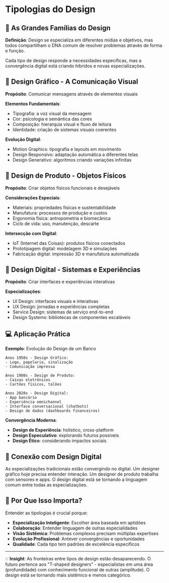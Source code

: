 # Tipologias do Design

## 🎯 As Grandes Famílias do Design

**Definição**: Design se especializa em diferentes mídias e objetivos, mas todos compartilham o DNA comum de resolver problemas através de forma e função.

Cada tipo de design responde a necessidades específicas, mas a convergência digital está criando híbridos e novas especializações.

## 🔧 Design Gráfico - A Comunicação Visual

**Propósito**: Comunicar mensagens através de elementos visuais

**Elementos Fundamentais**:
- Tipografia: a voz visual da mensagem
- Cor: psicologia e semântica das cores
- Composição: hierarquia visual e fluxo de leitura
- Identidade: criação de sistemas visuais coerentes

**Evolução Digital**:
- Motion Graphics: tipografia e layouts em movimento
- Design Responsivo: adaptação automática a diferentes telas
- Design Generativo: algoritmos criando variações infinitas

## 🔧 Design de Produto - Objetos Físicos

**Propósito**: Criar objetos físicos funcionais e desejáveis

**Considerações Especiais**:
- Materiais: propriedades físicas e sustentabilidade
- Manufatura: processos de produção e custos
- Ergonomia física: antropometria e biomecânica
- Ciclo de vida: uso, manutenção, descarte

**Intersecção com Digital**:
- IoT (Internet das Coisas): produtos físicos conectados
- Prototipagem digital: modelagem 3D e simulações
- Fabricação digital: impressão 3D e manufatura automatizada

## 🔧 Design Digital - Sistemas e Experiências

**Propósito**: Criar interfaces e experiências interativas

**Especializações**:
- UI Design: interfaces visuais e interativas
- UX Design: jornadas e experiências completas
- Service Design: sistemas de serviço end-to-end
- Design Systems: bibliotecas de componentes escaláveis

## 💻 Aplicação Prática

**Exemplo**: Evolução do Design de um Banco

```
Anos 1950s - Design Gráfico:
- Logo, papelaria, sinalização
- Comunicação impressa

Anos 1980s - Design de Produto:
- Caixas eletrônicos
- Cartões físicos, talões

Anos 2020s - Design Digital:
- App bancário
- Experiência omnichannel
- Interface conversacional (chatbots)
- Design de dados (dashboards financeiros)
```

**Convergência Moderna**:
- **Design de Experiência**: holístico, cross-platform
- **Design Especulativo**: explorando futuros possíveis
- **Design Ético**: considerando impactos sociais

## 🔗 Conexão com Design Digital

As especializações tradicionais estão convergindo no digital. Um designer gráfico hoje precisa entender interação. Um designer de produto trabalha com sensores e apps. O design digital está se tornando a linguagem comum entre todas as especializações.

## 🧠 Por Que Isso Importa?

Entender as tipologias é crucial porque:
- **Especialização Inteligente**: Escolher área baseada em aptidões
- **Colaboração**: Entender linguagem de outras especialidades
- **Visão Sistêmica**: Problemas complexos precisam múltiplas expertises
- **Evolução Profissional**: Antever convergências e oportunidades
- **Qualidade**: Cada tipo tem padrões de excelência específicos

---
💡 **Insight**: As fronteiras entre tipos de design estão desaparecendo. O futuro pertence aos "T-shaped designers" - especialistas em uma área (profundidade) com conhecimento funcional de outras (amplitude). O design está se tornando mais sistêmico e menos categórico.